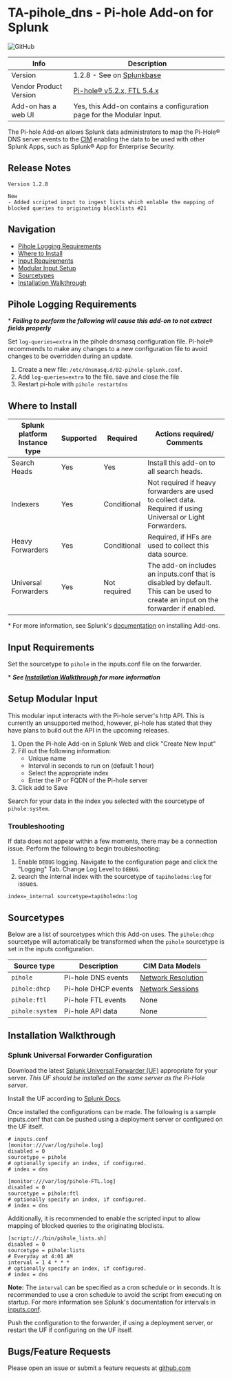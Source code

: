 # TA-pihole_dns - Pi-hole Add-on for Splunk

![GitHub](https://img.shields.io/github/license/zachchristensen28/TA-pihole_dns)

Info | Description
------|----------
Version | 1.2.8 - See on [Splunkbase](https://splunkbase.splunk.com/app/4505/)
Vendor Product Version | [Pi-hole® v5.2.x, FTL 5.4.x](https://pi-hole.net/)
Add-on has a web UI | Yes, this Add-on contains a configuration page for the Modular Input.

The Pi-hole Add-on allows Splunk data administrators to map the Pi-Hole® DNS server events to the [CIM](https://docs.splunk.com/Splexicon:CommonInformationModel) enabling the data to be used with other Splunk Apps, such as Splunk® App for Enterprise Security.

## Release Notes

```TEXT
Version 1.2.8

New
- Added scripted input to ingest lists which enlable the mapping of blocked queries to originating blocklists #21
```

## Navigation

- [Pihole Logging Requirements](#pihole-logging-requirements)
- [Where to Install](#where-to-install)
- [Input Requirements](#input-requirements)
- [Modular Input Setup](#setup-modular-input)
- [Sourcetypes](#sourcetypes)
- [Installation Walkthrough](#installation-walkthrough)

## Pihole Logging Requirements

\* ***Failing to perform the following will cause this add-on to not extract fields properly***

Set `log-queries=extra` in the pihole dnsmasq configuration file. Pi-hole® recommends to make any changes to a new configuration file to avoid changes to be overridden during an update.

1. Create a new file: `/etc/dnsmasq.d/02-pihole-splunk.conf`.
1. Add `log-queries=extra` to the file. save and close the file
1. Restart pi-hole with `pihole restartdns`

## Where to Install

Splunk platform Instance type | Supported | Required | Actions required/ Comments
----------------------------- | --------- | -------- | --------------------------
Search Heads | Yes | Yes | Install this add-on to all search heads.
Indexers | Yes | Conditional | Not required if heavy forwarders are used to collect data. Required if using Universal or Light Forwarders.
Heavy Forwarders | Yes | Conditional | Required, if HFs are used to collect this data source.
Universal Forwarders | Yes | Not required | The add-on includes an inputs.conf that is disabled by default. This can be used to create an input on the forwarder if enabled.

\* For more information, see Splunk's [documentation](https://docs.splunk.com/Documentation/AddOns/released/Overview/Installingadd-ons) on installing Add-ons.

## Input Requirements

Set the sourcetype to `pihole` in the inputs.conf file on the forwarder.

\* ***See [Installation Walkthrough](#Installation-Walkthrough) for more information***

## Setup Modular Input

This modular input interacts with the Pi-hole server's http API. This is currently an unsupported method, however, pi-hole has stated that they have plans to build out the API in the upcoming releases.

1. Open the Pi-hole Add-on in Splunk Web and click "Create New Input"
2. Fill out the following information:
    - Unique name
    - Interval in seconds to run on (default 1 hour)
    - Select the appropriate index
    - Enter the IP or FQDN of the Pi-hole server
3. Click add to Save

Search for your data in the index you selected with the sourcetype of `pihole:system`.

### Troubleshooting

If data does not appear within a few moments, there may be a connection issue. Perform the following to begin troubleshooting:

1. Enable `DEBUG` logging. Navigate to the configuration page and click the "Logging" Tab. Change Log Level to `DEBUG`.
2. search the internal index with the sourcetype of `tapiholedns:log` for issues.

```TEXT
index=_internal sourcetype=tapiholedns:log
```

## Sourcetypes

Below are a list of sourcetypes which this Add-on uses. The `pihole:dhcp` sourcetype will automatically be transformed when the `pihole` sourcetype is set in the inputs configuration.

Source type | Description | CIM Data Models
----------- | ----------- | ---------------
`pihole` | Pi-hole DNS events | [Network Resolution](https://docs.splunk.com/Documentation/CIM/latest/User/NetworkResolutionDNS)
`pihole:dhcp` | Pi-hole DHCP events | [Network Sessions](https://docs.splunk.com/Documentation/CIM/latest/User/NetworkSessions)
`pihole:ftl` | Pi-hole FTL events | None
`pihole:system` | Pi-hole API data | None

## Installation Walkthrough

### Splunk Universal Forwarder Configuration

Download the latest [Splunk Universal Forwarder (UF)](https://www.splunk.com/en_us/download/universal-forwarder.html) appropriate for your server. _This UF should be installed on the same server as the Pi-Hole server_.

Install the UF according to [Splunk Docs](https://docs.splunk.com/Documentation/Forwarder/latest/Forwarder/Installtheuniversalforwardersoftware).

Once installed the configurations can be made. The following is a sample inputs.conf that can be pushed using a deployment server or configured on the UF itself.

```SHELL
# inputs.conf
[monitor:///var/log/pihole.log]
disabled = 0
sourcetype = pihole
# optionally specify an index, if configured.
# index = dns

[monitor:///var/log/pihole-FTL.log]
disabled = 0
sourcetype = pihole:ftl
# optionally specify an index, if configured.
# index = dns
```

Additionally, it is recommended to enable the scripted input to allow mapping of blocked queries to the originating bloclists.

```SHELL
[script://./bin/pihole_lists.sh]
disabled = 0
sourcetype = pihole:lists
# Everyday at 4:01 AM
interval = 1 4 * * *
# optionally specify an index, if configured.
# index = dns
```

**Note:** The `interval` can be specified as a cron schedule or in seconds. It is recommended to use a cron schedule to avoid the script from executing on startup. For more information see Splunk's documentation for intervals in [inputs.conf](https://docs.splunk.com/Documentation/Splunk/latest/Admin/Inputsconf).

Push the configuration to the forwarder, if using a deployment server, or restart the UF if configuring on the UF itself.

## Bugs/Feature Requests

Please open an issue or submit a feature requests at [github.com](https://github.com/ZachChristensen28/TA-pihole_dns)
